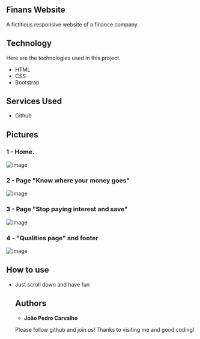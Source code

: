 ## Finans Website
A fictitious responsive website of a finance company.



## Technology 

Here are the technologies used in this project.

* HTML
* CSS
* Bootstrap

## Services Used

* Github


## Pictures


### 1 - Home.
![image](https://user-images.githubusercontent.com/91575096/166113652-f6185d63-09f0-439d-852f-5a8a78c79814.png)

### 2 - Page "Know where your money goes"

![image](https://user-images.githubusercontent.com/91575096/166113711-b65ad5e9-7407-46e4-a74c-516650bc58ba.png)

### 3 - Page "Stop paying interest and save"
![image](https://user-images.githubusercontent.com/91575096/166113732-77986c80-7032-4ddd-b94d-adb012e0eba2.png)

### 4 - "Qualities page" and footer

![image](https://user-images.githubusercontent.com/91575096/166113753-72c71cbe-0c4c-45ed-9328-1864fb6e85b6.png)






## How to use

* Just scroll down and have fun






  ## Authors

  * **João Pedro Carvalho** 

  Please follow github and join us!
  Thanks to visiting me and good coding!
